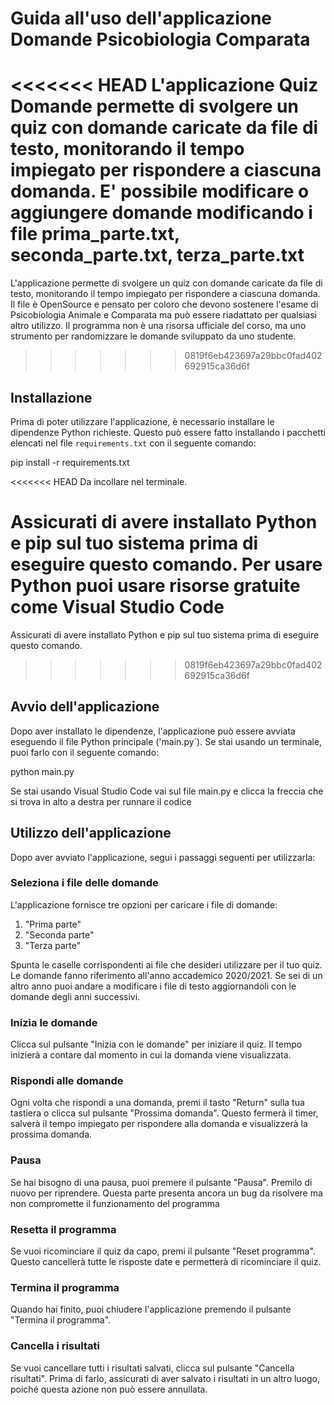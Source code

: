 # Guida all'uso dell'applicazione Domande Psicobiologia Comparata

<<<<<<< HEAD
L'applicazione Quiz Domande permette di svolgere un quiz con domande caricate da file di testo, monitorando il tempo impiegato per rispondere a ciascuna domanda. E' possibile modificare o aggiungere domande modificando i file prima_parte.txt, seconda_parte.txt, terza_parte.txt
=======
L'applicazione permette di svolgere un quiz con domande caricate da file di testo, monitorando il tempo impiegato per rispondere a ciascuna domanda. Il file è OpenSource e pensato per coloro che devono sostenere l'esame di Psicobiologia Animale e Comparata ma può essere riadattato per qualsiasi altro utilizzo. Il programma non è una risorsa ufficiale del corso, ma uno strumento per randomizzare le domande sviluppato da uno studente.
>>>>>>> 0819f6eb423697a29bbc0fad402692915ca36d6f

## Installazione

Prima di poter utilizzare l'applicazione, è necessario installare le dipendenze Python richieste. Questo può essere fatto installando i pacchetti elencati nel file `requirements.txt` con il seguente comando:

pip install -r requirements.txt

<<<<<<< HEAD
Da incollare nel terminale.

Assicurati di avere installato Python e pip sul tuo sistema prima di eseguire questo comando. Per usare Python puoi usare risorse gratuite come Visual Studio Code
=======
Assicurati di avere installato Python e pip sul tuo sistema prima di eseguire questo comando.
>>>>>>> 0819f6eb423697a29bbc0fad402692915ca36d6f

## Avvio dell'applicazione

Dopo aver installato le dipendenze, l'applicazione può essere avviata eseguendo il file Python principale ('main.py`). Se stai usando un terminale, puoi farlo con il seguente comando:

python main.py

Se stai usando Visual Studio Code vai sul file main.py e clicca la freccia che si trova in alto a destra per runnare il codice

## Utilizzo dell'applicazione

Dopo aver avviato l'applicazione, segui i passaggi seguenti per utilizzarla:

### Seleziona i file delle domande

L'applicazione fornisce tre opzioni per caricare i file di domande:
1. "Prima parte"
2. "Seconda parte"
3. "Terza parte"

Spunta le caselle corrispondenti ai file che desideri utilizzare per il tuo quiz. Le domande fanno riferimento all'anno accademico 2020/2021. Se sei di un altro anno puoi andare a modificare i file di testo aggiornandoli con le domande degli anni successivi.

### Inizia le domande

Clicca sul pulsante "Inizia con le domande" per iniziare il quiz. Il tempo inizierà a contare dal momento in cui la domanda viene visualizzata.

### Rispondi alle domande

Ogni volta che rispondi a una domanda, premi il tasto "Return" sulla tua tastiera o clicca sul pulsante "Prossima domanda". Questo fermerà il timer, salverà il tempo impiegato per rispondere alla domanda e visualizzerà la prossima domanda.

### Pausa

Se hai bisogno di una pausa, puoi premere il pulsante "Pausa". Premilo di nuovo per riprendere. Questa parte presenta ancora un bug da risolvere ma non compromette il funzionamento del programma

### Resetta il programma

Se vuoi ricominciare il quiz da capo, premi il pulsante "Reset programma". Questo cancellerà tutte le risposte date e permetterà di ricominciare il quiz.

### Termina il programma

Quando hai finito, puoi chiudere l'applicazione premendo il pulsante "Termina il programma".

### Cancella i risultati

Se vuoi cancellare tutti i risultati salvati, clicca sul pulsante "Cancella risultati". Prima di farlo, assicurati di aver salvato i risultati in un altro luogo, poiché questa azione non può essere annullata.


